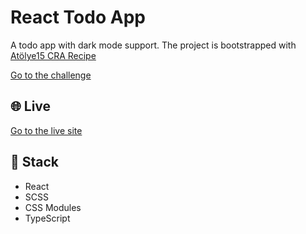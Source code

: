 # React Todo App

A todo app with dark mode support. The project is bootstrapped with [Atölye15 CRA Recipe](https://github.com/atolye15/cra-recipe)

[Go to the challenge](https://www.frontendmentor.io/challenges/todo-app-Su1_KokOW)

## 🌐 Live

[Go to the live site](https://react-todo-app-ashy.vercel.app/)

## 🧰 Stack

- React
- SCSS
- CSS Modules
- TypeScript
